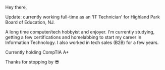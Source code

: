 Hey there,

Update: currently working full-time as an 'IT Technician' for Highland Park Board of Education, NJ. 

A long time computer/tech hobbyist and enjoyer. I'm currently studying, getting a few certifications and homelabbing to start my career in Information Technology. I also worked in tech sales (B2B) for a few years.  

Currently holding CompTIA A+

Thanks for stopping by :sunglasses:




<!--
**thomasgolian/thomasgolian** is a ✨ _special_ ✨ repository because its `README.md` (this file) appears on your GitHub profile.

Here are some ideas to get you started:

- 🔭 I’m currently working on ...
- 🌱 I’m currently learning ...
- 👯 I’m looking to collaborate on ...
- 🤔 I’m looking for help with ...
- 💬 Ask me about ...
- 📫 How to reach me: ...
- 😄 Pronouns: ...
- ⚡ Fun fact: ...
-->
